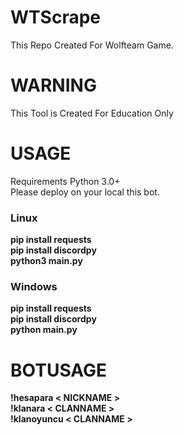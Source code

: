 # WTScrape
This Repo Created For Wolfteam Game.
# WARNING
This Tool is Created For Education Only
# USAGE
Requirements Python 3.0+ 
<br>
Please deploy on your local this bot.
<br>
<h3>Linux</h3>
<b>pip install requests</b>
<br>
<b>pip install discordpy</b>
<br>
<b>python3 main.py</b>
<br>
<h3>Windows</h3>
<b>pip install requests</b>
<br>
<b>pip install discordpy</b>
<br>
<b>python main.py</b>
<br>
<h1>BOTUSAGE</h1>
<b>!hesapara < NICKNAME ></b>
<br>
<b>!klanara < CLANNAME ></b>
<br>
<b>!klanoyuncu < CLANNAME ></b>
<br>
